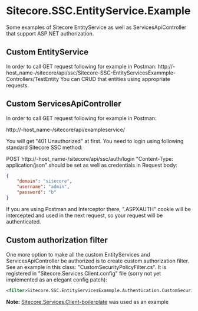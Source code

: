 # Sitecore.SSC.EntityService.Example

Some examples of Sitecore EntityService as well as ServicesApiController that support ASP.NET authorization.

## Custom EntityService

In order to call GET request following for example in Postman:
http://-host_name-/sitecore/api/ssc/Sitecore-SSC-EntityServicesExammple-Controllers/TestEntity
You can CRUD that entities using appropriate requests.

## Custom ServicesApiController

In order to call GET request following for example in Postman:

http://-host_name-/sitecore/api/exampleservice/

You will get "401 Unauthorized" at first. You need to login using following standard Sitecore SSC method:

POST http://-host_name-/sitecore/api/ssc/auth/login
"Content-Type: application/json" should be set as well as credentials in Request body:

```json
{
    "domain": "sitecore",
    "username": "admin",
    "password": "b"
}
```

If you are using Postman and Interceptor there, ".ASPXAUTH" cookie will be intercepted and used in the next request, so your request will be authenticated.

## Custom authorization filter

One more option to make all the custom EntityServices and ServicesApiController be authorized is to create custom authorization filter.
See an example in this class: "CustomSecurityPolicyFilter.cs". It is registered in "Sitecore.Services.Client.config" file (sorry not yet implemented as an elegant config patch):

```xml
<filter>Sitecore.SSC.EntityServicesExammple.Authentication.CustomSecurityPolicyFilter, Sitecore.SSC.EntityServicesExammple</filter>
``` 



**Note:** [Sitecore.Services.Client-boilerplate](https://github.com/Sitecore/Sitecore.Services.Client-boilerplate) was used as an example


